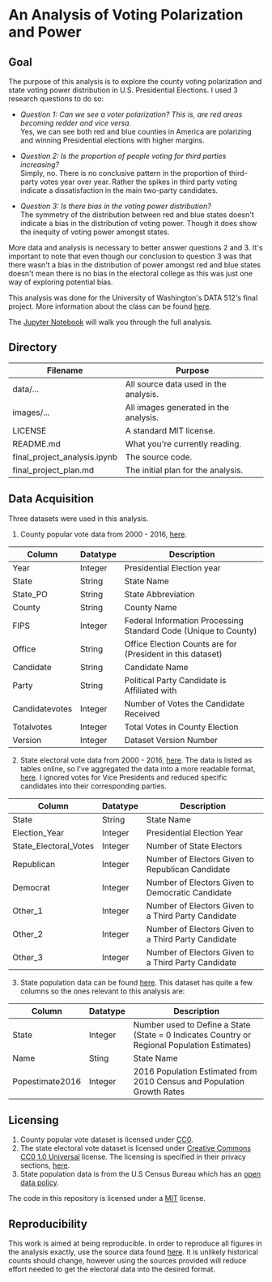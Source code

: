 # An Analysis of Voting Polarization and Power

## Goal
The purpose of this analysis is to explore the county voting polarization and state voting power distribution in U.S. Presidential Elections. I used 3 research questions to do so:

* _Question 1: Can we see a voter polarization? This is, are red areas becoming redder and vice versa._ 
<br>Yes, we can see both red and blue counties in America are polarizing and winning Presidential elections with higher margins.<br/>
  
* _Question 2: Is the proportion of people voting for third parties increasing?_
<br>Simply, no. There is no conclusive pattern in the proportion of third-party votes year over year. Rather the spikes in third party voting indicate a dissatisfaction in the main two-party candidates. <br/>

* _Question 3: Is there bias in the voting power distribution?_ 
<br>The symmetry of the distribution between red and blue states doesn't indicate a bias in the distribution of voting power. Though it does show the inequity of voting power amongst states.<br/>

More data and analysis is necessary to better answer questions 2 and 3. It's important to note that even though our conclusion to question 3 was that there wasn't a bias in the distribution of power amongst red and blue states doesn't mean there is no bias in the electoral college as this was just one way of exploring potential bias.

This analysis was done for the University of Washington's DATA 512's final project. More information about the class can be found [here](https://wiki.communitydata.cc/Human_Centered_Data_Science_(Fall_2018)).

The [Jupyter Notebook](https://github.com/mag3141592/data-512-final-project/blob/master/final_project_analysis.ipynb) will walk you through the full analysis.

## Directory

| Filename | Purpose |
| --- | --- |
| data/... | All source data used in the analysis. |
| images/... | All images generated in the analysis. |
| LICENSE | A standard MIT license. |
| README.md | What you're currently reading. |
| final_project_analysis.ipynb | The source code. |
| final_project_plan.md | The initial plan for the analysis. |

## Data Acquisition
Three datasets were used in this analysis.

1. County popular vote data from 2000 - 2016, [here](https://dataverse.harvard.edu/dataset.xhtml?persistentId=doi:10.7910/DVN/VOQCHQ).

| Column | Datatype | Description |
| --- | --- | --- |
| Year| Integer | Presidential Election year |
| State | String | State Name |
| State_PO | String | State Abbreviation |
| County | String | County Name |
| FIPS | Integer | Federal Information Processing Standard Code (Unique to County) |
| Office | String | Office Election Counts are for (President in this dataset) |
| Candidate | String | Candidate Name |
| Party | String | Political Party Candidate is Affiliated with|
| Candidatevotes | Integer | Number of Votes the Candidate Received |
| Totalvotes | Integer | Total Votes in County Election |
| Version | Integer | Dataset Version Number |

2. State electoral vote data from 2000 - 2016, [here](https://www.archives.gov/federal-register/electoral-college/votes/2000_2005.html#2016). The data is listed as tables online, so I've aggregated the data into a more readable format, [here](https://github.com/mag3141592/data-512-final-project/blob/master/data/electoralpres_2000-2016.csv). I ignored votes for Vice Presidents and reduced specific candidates into their corresponding parties.

| Column | Datatype | Description |
| --- | --- | --- |
| State | String | State Name |
| Election_Year | Integer | Presidential Election Year|
| State_Electoral_Votes | Integer| Number of State Electors |
| Republican | Integer| Number of Electors Given to Republican Candidate |
| Democrat | Integer| Number of Electors Given to Democratic Candidate |
| Other_1 | Integer| Number of Electors Given to a Third Party Candidate |
| Other_2 | Integer| Number of Electors Given to a Third Party Candidate |
| Other_3 | Integer| Number of Electors Given to a Third Party Candidate |

3. State population data can be found [here](https://www.census.gov/data/tables/2017/demo/popest/state-total.html). This dataset has quite a few columns so the ones relevant to this analysis are:

| Column | Datatype | Description |
| --- | --- | --- |
| State | Integer | Number used to Define a State (State = 0 Indicates Country or Regional Population Estimates) |
| Name | Sting | State Name |
| Popestimate2016 | Integer| 2016 Population Estimated from 2010 Census and Population Growth Rates |

## Licensing
1. County popular vote dataset is licensed under [CC0](https://creativecommons.org/share-your-work/public-domain/cc0/).
2. The state electoral vote dataset is licensed under [Creative Commons CC0 1.0 Universal](https://creativecommons.org/publicdomain/zero/1.0/) license. The licensing is specified in their privacy sections, [here](https://www.archives.gov/global-pages/privacy.html).
3. State population data is from the U.S Census Bureau which has an [open data policy](https://www.census.gov/about/policies/open-gov/open-data.html). 

The code in this repository is licensed under a [MIT](https://opensource.org/licenses/MIT) license.

## Reproducibility
This work is aimed at being reproducible. In order to reproduce all figures in the analysis exactly, use the source data found [here](https://github.com/mag3141592/data-512-a2/blob/master/data).  It is unlikely historical counts should change, however using the sources provided will reduce effort needed to get the electoral data into the desired format.
